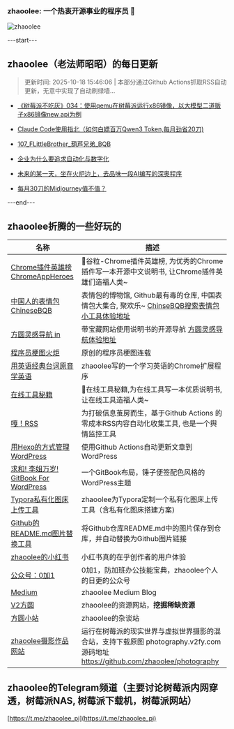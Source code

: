 ### zhaoolee: 一个热衷开源事业的程序员 👋

![zhaoolee](https://github-readme-stats-git-masterorgs-github-readme-stats-team.vercel.app/api?username=zhaoolee)



---start---

## zhaoolee（老法师昭昭）的每日更新

> 更新时间: 2025-10-18 15:46:06 | 本部分通过Github Actions抓取RSS自动更新，无意中实现了自动刷绿墙...

- [《树莓派不吃灰》034：使用qemu在树莓派运行x86镜像，以大模型二道贩子x86镜像new api为例](https://v2fy.com/p/2025-10-16-22-25-01-x86/)
- [Claude Code使用指北（如何白嫖百万Qwen3 Token,每月劲省20刀)](https://v2fy.com/p/2025-09-20-14-28-20-claude-code/)
- [107_FLittleBrother_葫芦兄弟_BQB](https://v2fy.com/p/107_flittlebrother_%e8%91%ab%e8%8a%a6%e5%85%84%e5%bc%9f_bqb/)

- [企业为什么要追求自动化与数字化](https://fangyuanxiaozhan.com/p/2025-09-06-13-34-44-automation/)
- [未来的某一天，坐在⽕炉边上，去品味⼀段AI编写的深奥程序](https://fangyuanxiaozhan.com/p/2025-06-25-09-18-39-cursor-experience/)
- [每月30刀的Midjourney值不值？](https://fangyuanxiaozhan.com/p/2025-05-11-16-18-43-mj/)

---end---


## zhaoolee折腾的一些好玩的

| 名称 |  描述   |
| ---    | --- |
| [Chrome插件英雄榜 ChromeAppHeroes](https://github.com/zhaoolee/ChromeAppHeroes) | 🌈谷粒-Chrome插件英雄榜, 为优秀的Chrome插件写一本开源中文说明书, 让Chrome插件英雄们造福人类~ |
| [中国人的表情包 ChineseBQB](https://github.com/zhaoolee/ChineseBQB) | 表情包的博物馆, Github最有毒的仓库, 中国表情包大集合, 聚欢乐~ [ChinseBQB搜索表情包小工具体验地址](https://v2fy.com/asset/0i/ChineseBQB/) |
| [方圆灵感导航 in](https://github.com/zhaoolee/in) | 带宝藏网站使用说明书的开源导航 [方圆灵感导航体验地址](https://v2fy.com/in/) |
| [程序员梗图火炬](https://github.com/zhaoolee/xiaohongshu-programmer-memes) | 原创的程序员梗图连载 |
| [用英语经典台词原音学英语](https://github.com/zhaoolee/inspop) | zhaoolee写的一个学习英语的Chrome扩展程序 |
| [在线工具秘籍](https://github.com/zhaoolee/OnlineToolsBook) |  🍭在线工具秘籍,为在线工具写一本优质说明书,让在线工具造福人类~ |
| [嘎！RSS](https://github.com/zhaoolee/garss)  |  为打破信息茧房而生，基于Github Actions 的零成本RSS内容自动化收集工具, 也是一个舆情监控工具  |
| [用Hexo的方式管理WordPress](https://github.com/zhaoolee/WordPressXMLRPCTools)  | 使用Github Actions自动更新文章到WordPress  |
| [求和! 李姐万岁! GitBook For WordPress](https://github.com/zhaoolee/gitbook-for-wordpress)  | 一个GitBook布局，锤子便签配色风格的WordPress主题  |
| [Typora私有化图床上传工具](https://github.com/zhaoolee/EasyTypora)  |  zhaoolee为Typora定制一个私有化图床上传工具（含私有化图床搭建方案) |
| [Github的README.md图片替换工具](https://github.com/zhaoolee/replace_readme_md_image) |  将Github仓库README.md中的图片保存到仓库，并自动替换为Github图片链接  |
| [zhaoolee的小红书](https://www.xiaohongshu.com/user/profile/566a6d770bf90c7076c1f397) | 小红书真的在乎创作者的用户体验 |
| [公众号：0加1](https://v2fy.com/asset/0i/jikemiji/jikemiji-md/public.assets/0add1.png)  |  0加1，防加班办公技能宝典，zhaoolee个人的日更的公众号 |
| [Medium](https://medium.com/@zhaoolee)  | zhaoolee Medium Blog |
| [V2方圆](https://v2fy.com)  | zhaoolee的资源网站，**挖掘稀缺资源** |
| [方圆小站](https://fangyuanxiaozhan.com)  | zhaoolee的杂谈站 |
| [zhaoolee摄影作品网站](https://photography.v2fy.com/)  | 运行在树莓派的现实世界与虚拟世界摄影的混合站，支持下载原图 photography.v2fy.com 源码地址 https://github.com/zhaoolee/photography |



## zhaoolee的Telegram频道（主要讨论树莓派内网穿透，树莓派NAS, 树莓派下载机，树莓派网站）

[https://t.me/zhaoolee_pi](https://t.me/zhaoolee_pi)



